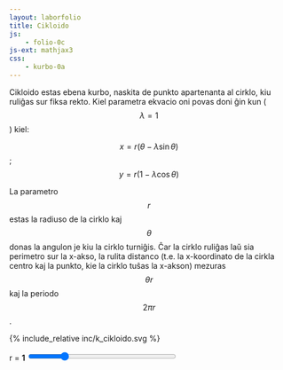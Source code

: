 ```yaml
---
layout: laborfolio
title: Cikloido
js:
    - folio-0c
js-ext: mathjax3
css: 
    - kurbo-0a
---
```


Cikloido estas ebena kurbo, naskita de punkto apartenanta al cirklo, kiu ruliĝas sur fiksa rekto.
Kiel parametra ekvacio oni povas doni ĝin kun ($$\lambda=1$$) kiel:

$$x=r(\theta-\lambda\sin{\theta})$$; $$y=r(1-\lambda\cos{\theta})$$

La parametro $$r$$ estas la radiuso de la cirklo kaj $$\theta$$ donas la angulon je kiu la cirklo turniĝis. Ĉar la cirklo
ruliĝas laŭ sia perimetro sur la x-akso, la rulita distanco (t.e. la x-koordinato de la cirkla centro kaj la punkto,
kie la cirklo tuŝas la x-akson) mezuras $$\theta r$$ kaj la periodo $$2\pi r$$.


{% include_relative inc/k_cikloido.svg %}

<script>
    function aktualigo_r() {
        const r = ĝi("#radiuso").value;
        ĝi("#radiuso_info").textContent = r;
    }
    function animacio(evt) {
        const r = ĝi("#radiuso").value;
        start(evt,200,r);
    }
</script>
<label for="radiuso">r =</label> <b><span id="radiuso_info">1</span></b>
<input type="range" id="radiuso" style="width: 20em; max-width: 80%" step="0.1" min="0.1" max="4" value="1" 
    onchange="animacio(event)" oninput="aktualigo_r()">



[^W1]: [Vikipedio: Cikloido](https://eo.wikipedia.org/wiki/Cikloido)
